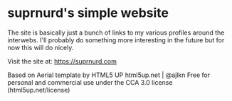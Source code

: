 suprnurd's simple website
=========================

The site is basically just a bunch of links to my various profiles around the interwebs. I'll probably do something more interesting in the future but for now this will do nicely.

Visit the site at: https://suprnurd.com

Based on Aerial template by HTML5 UP
html5up.net | @ajlkn
Free for personal and commercial use under the CCA 3.0 license (html5up.net/license)
